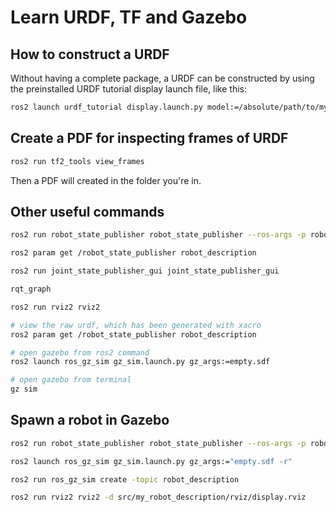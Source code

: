 # Learn URDF, TF and Gazebo

## How to construct a URDF

Without having a complete package, a URDF can be constructed by using the preinstalled URDF tutorial display launch file, like this:

```bash
ros2 launch urdf_tutorial display.launch.py model:=/absolute/path/to/my_robot.urdf
```

## Create a PDF for inspecting frames of URDF

```bash
ros2 run tf2_tools view_frames
```

Then a PDF will created in the folder you're in.

## Other useful commands

```bash
ros2 run robot_state_publisher robot_state_publisher --ros-args -p robot_description:="$(xacro my_robot.urdf)"

ros2 param get /robot_state_publisher robot_description

ros2 run joint_state_publisher_gui joint_state_publisher_gui

rqt_graph

ros2 run rviz2 rviz2

# view the raw urdf, which has been generated with xacro
ros2 param get /robot_state_publisher robot_description

# open gazebo from ros2 command
ros2 launch ros_gz_sim gz_sim.launch.py gz_args:=empty.sdf

# open gazebo from terminal
gz sim
```

## Spawn a robot in Gazebo

```bash
ros2 run robot_state_publisher robot_state_publisher --ros-args -p robot_description:="$(xacro my_robot.urdf.xacro)"

ros2 launch ros_gz_sim gz_sim.launch.py gz_args:="empty.sdf -r"

ros2 run ros_gz_sim create -topic robot_description

ros2 run rviz2 rviz2 -d src/my_robot_description/rviz/display.rviz
```